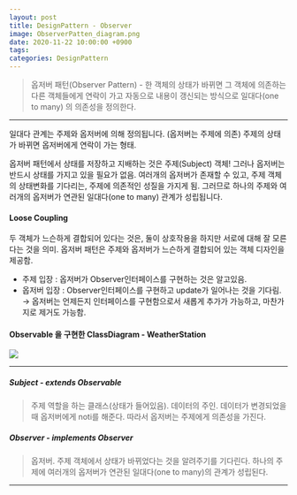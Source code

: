 ```yaml
---
layout: post
title: DesignPattern - Observer
image: ObserverPatten_diagram.png
date: 2020-11-22 10:00:00 +0900
tags:
categories: DesignPattern
---
```

> 옵저버 패턴(Observer Pattern) - 한 객체의 상태가 바뀌면 그 객체에 의존하는 다른 객체들에게 연락이 가고 자동으로 내용이 갱신되는 방식으로 일대다(one to many) 의 의존성을 정의한다.

***

일대다 관계는 주제와 옵저버에 의해 정의됩니다. (옵저버는 주제에 의존)
주제의 상태가 바뀌면 옵저버에게 연락이 가는 형태.

옵저버 패턴에서 상태를 저장하고 지배하는 것은 주제(Subject) 객체!
그러나 옵저버는 반드시 상태를 가지고 있을 필요가 없음. 여러개의 옵저버가 존재할 수 있고, 주제 객체의 상태변화를 기다리는,
주제에 의존적인 성질을 가지게 됨. 그러므로 하나의 주제와 여러개의 옵저버가 연관된 일대다(one to many) 관계가 성립됩니다.

#### Loose Coupling
두 객체가 느슨하게 결합되어 있다는 것은, 둘이 상호작용을 하지만 서로에 대해 잘 모른다는 것을 의미.
옵저버 패턴은 주제와 옵저버가 느슨하게 결합되어 있는 객체 디자인을 제공함.

* 주제 입장 : 옵저버가 Observer인터페이스를 구현하는 것은 알고있음.
* 옵저버 입장 : Observer인터페이스를 구현하고 update가 일어나는 것을 기다림.
 → 옵저버는 언제든지 인터페이스를 구현함으로서 새롭게 추가가 가능하고, 마찬가지로 제거도 가능함.

#### Observable 을 구현한 ClassDiagram - WeatherStation
![]({{site.baseurl}}/images/ObserverPatten_diagram.png)

***

##### Subject - extends Observable
> 주제 역할을 하는 클래스(상태가 들어있음). 데이터의 주인. 데이터가 변경되었을 때 옵저버에게 noti를 해준다. 따라서 옵저버는 주제에게 의존성을 가진다.

<script src="https://gist.github.com/JJangu9870/56af111ec1433ed86b42b000ffd83fff.js"></script>


##### Observer - implements Observer
> 옵저버. 주제 객체에서 상태가 바뀌었다는 것을 알려주기를 기다린다. 하나의 주제에 여러개의 옵저버가 연관된 일대다(one to many)의 관계가 성립된다.

<script src="https://gist.github.com/JJangu9870/b8fa12f29c21343881f7db850024f04b.js"></script>


***
